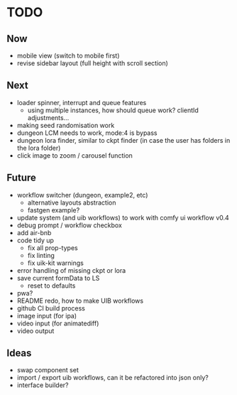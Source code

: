 # TODO

## Now

- mobile view (switch to mobile first)
- revise sidebar layout (full height with scroll section)

## Next

- loader spinner, interrupt and queue features
  - using multiple instances, how should queue work? clientId adjustments...
- making seed randomisation work
- dungeon LCM needs to work, mode:4 is bypass
- dungeon lora finder, similar to ckpt finder (in case the user has folders in the lora folder)
- click image to zoom / carousel function

## Future

- workflow switcher (dungeon, example2, etc)
  - alternative layouts abstraction
  - fastgen example?
- update system (and uib workflows) to work with comfy ui workflow v0.4
- debug prompt / workflow checkbox
- add air-bnb
- code tidy up
  - fix all prop-types
  - fix linting
  - fix uik-kit warnings
- error handling of missing ckpt or lora
- save current formData to LS
  - reset to defaults
- pwa?
- README redo, how to make UIB workflows
- github CI build process
- image input (for ipa)
- video input (for animatediff)
- video output

## Ideas

- swap component set
- import / export uib workflows, can it be refactored into json only?
- interface builder?
